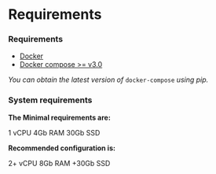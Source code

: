 # Requirements

### Requirements

* [Docker](https://www.docker.com/)
* [Docker compose &gt;= v3.0](https://docs.docker.com/compose/)

_You can obtain the latest version of_ `docker-compose` _using pip._

### System requirements

**The Minimal requirements are:**

1 vCPU 4Gb RAM 30Gb SSD

**Recommended configuration is:**

2+ vCPU 8Gb RAM +30Gb SSD

